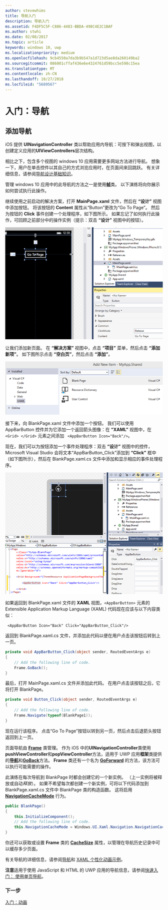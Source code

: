```yaml
---
author: stevewhims
title: 导航入门
description: 导航入门
ms.assetid: F4DF5C5F-C886-4483-BBDA-498C4E2C1BAF
ms.author: stwhi
ms.date: 02/08/2017
ms.topic: article
keywords: windows 10, uwp
ms.localizationpriority: medium
ms.openlocfilehash: 9cb4550a7da3b9b547a1d723d5ae8da260149ba2
ms.sourcegitcommit: 086001cffaf436e6e4324761d59bcc5e598c15ea
ms.translationtype: MT
ms.contentlocale: zh-CN
ms.lasthandoff: 10/27/2018
ms.locfileid: "5689567"
---
```

# <a name="getting-started-navigation"></a>入门：导航


## <a name="adding-navigation"></a>添加导航

iOS 提供 **UINavigationController** 类以帮助应用内导航：可按下和弹出视图，以创建定义应用的**UIViewControllers**层次结构。

相比之下，包含多个视图的 windows 10 应用需要更多网站方法进行导航。 想象一下，用户在单击控件以其自己的方式浏览应用时，在页面间来回跳跃。 有关详细信息，请参阅[导航设计基础知识](https://msdn.microsoft.com/library/windows/apps/dn958438)。

管理 windows 10 应用中的此导航的方法之一是使用[**帧**](https://msdn.microsoft.com/library/windows/apps/br242682)类。 以下演练将向你展示如何尝试执行此操作。

继续使用之前启动的解决方案，打开 **MainPage.xaml** 文件，然后在 **“设计”** 视图中添加按钮。 将该按钮的 **Content** 属性从“Button”更改为“Go To Page”。 然后为按钮的 **Click** 事件创建一个处理程序，如下图所示。 如果忘记了如何执行此操作，可回顾之前部分中的操作实例（提示：双击 **“设计”** 视图中的按钮）。

![在 Visual Studio 中添加按钮及其 Click 事件](images/ios-to-uwp/vs-go-to-page.png)

让我们添加新页面。 在 **“解决方案”** 视图中，点击 **“项目”** 菜单，然后点击 **“添加新项”**。 如下图所示点击 **“空白页”**，然后点击 **“添加”**。

![在 Visual Studio 中添加新页面](images/ios-to-uwp/vs-add-new-page.png)

接下来，向 BlankPage.xaml 文件中添加一个按钮。 我们可以使用 AppBarButton 控件并为它添加一个返回箭头图像：在 **“XAML”** 视图中，在 `<Grid> </Grid>` 元素之间添加 ` <AppBarButton Icon="Back"/>`。

现在，我们可以为按钮添加一个事件处理程序：双击 **“设计”** 视图中的控件，Microsoft Visual Studio 会将文本“AppBarButton\_Click”添加到 **“Click”** 框中（如下图所示），然后在 BlankPage.xaml.cs 文件中添加和显示相应的事件处理程序。

![在 Visual Studio 中添加一个后退按钮及其 Click 事件](images/ios-to-uwp/vs-add-back-button.png)

如果返回到 BlankPage.xaml 文件的 **XAML** 视图，`<AppBarButton>` 元素的 Extensible Application Markup Language (XAML) 代码现在应该与以下内容类似：

` <AppBarButton Icon="Back" Click="AppBarButton_Click"/>`

返回到 BlankPage.xaml.cs 文件，并添加此代码以便在用户点击该按钮后转到上一页。

```csharp
private void AppBarButton_Click(object sender, RoutedEventArgs e)
{
    // Add the following line of code.    
    Frame.GoBack();
}
```

最后，打开 MainPage.xaml.cs 文件并添加此代码。 在用户点击该按钮之后，它将打开 BlankPage。

```csharp
private void Button_Click(object sender, RoutedEventArgs e)
{
    // Add the following line of code.
    Frame.Navigate(typeof(BlankPage1));
}
```

现在运行该程序。 点击“Go To Page”按钮以转到另一页，然后点击后退箭头按钮返回到上一页。

页面导航由 [**Frame**](https://msdn.microsoft.com/library/windows/apps/br242682) 类管理。 作为 iOS 中的**UINavigationController**类使用**pushViewController**和**popViewController**方法，适用于 UWP 应用**框架**类提供的[**导航**](https://msdn.microsoft.com/library/windows/apps/br242694)和[**GoBack**](https://msdn.microsoft.com/library/windows/apps/dn996568)方法。 **Frame** 类还有一个名为 [**GoForward**](https://msdn.microsoft.com/library/windows/apps/br242693) 的方法，该方法可以执行可能需要的操作。

此演练在每次导航到 BlankPage 时都会创建它的一个新实例。 （上一实例将被释放或自动*释放*）。 如果不希望每次都创建一个新实例，可将以下代码添加到 BlankPage.xaml.cs 文件中 BlankPage 类的构造函数。 这将启用 [**NavigationCacheMode**](https://msdn.microsoft.com/library/windows/apps/br227506) 行为。

```csharp
public BlankPage()
{
    this.InitializeComponent();
    // Add the following line of code.
    this.NavigationCacheMode = Windows.UI.Xaml.Navigation.NavigationCacheMode.Enabled;
}
```

你还可以获取或设置 **Frame** 类的 [**CacheSize**](https://msdn.microsoft.com/library/windows/apps/br242683) 属性，以管理在导航历史记录中可以缓存多少页面。

有关导航的详细信息，请参阅[导航](https://msdn.microsoft.com/library/windows/apps/mt187344)和 [XAML 个性化动画示例](http://go.microsoft.com/fwlink/p/?LinkID=242401)。

**注意**适用于使用 JavaScript 和 HTML 的 UWP 应用的导航信息，请参阅[快速入门： 使用单页导航](https://msdn.microsoft.com/library/windows/apps/hh452768)。
 
### <a name="next-step"></a>下一步

[入门：动画](getting-started-animation.md)

